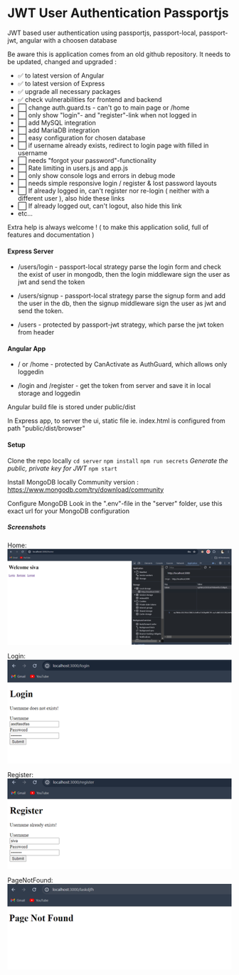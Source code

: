 # JWT User Authentication Passportjs
JWT based user authentication using passportjs, passport-local, passport-jwt, angular with a choosen database

Be aware this is application comes from an old github repository.
It needs to be updated, changed and upgraded :
- ✅ to latest version of Angular
- ✅ to latest version of Express
- ✅ upgrade all necessary packages
- ✅ check vulnerabilities for frontend and backend
- ⬜ change auth.guard.ts - can't go to main page or /home
- ⬜ only show "login"- and "register"-link when not logged in
- ⬜ add MySQL integration
- ⬜ add MariaDB integration
- ⬜ easy configuration for chosen database
- ⬜ if username already exists, redirect to login page with filled in username
- ⬜ needs "forgot your password"-functionality
- ⬜ Rate limiting in users.js and app.js
- ⬜ only show console logs and errors in debug mode
- ⬜ needs simple responsive login / register & lost password layouts
- ⬜ If already logged in, can't register nor re-login ( neither with a different user ), also hide these links
- ⬜ If already logged out, can't logout, also hide this link
- etc...

Extra help is always welcome ! ( to make this application solid, full of features and documentation )

#### Express Server

- /users/login - passport-local strategy parse the login form and check the exist of user in mongodb,  then the login middleware sign the user as jwt and send the token

- /users/signup - passport-local strategy parse the signup form and add the user in the db, then the signup middleware sign the user as jwt and send the token.

- /users - protected by passport-jwt strategy, which parse the jwt token from header


#### Angular App

- / or /home - protected by CanActivate as AuthGuard, which allows only loggedin

- /login and /register - get the token from server and save it in local storage and loggedin



Angular build file is stored under public/dist

In Express app, to server the ui, static file ie. index.html is configured from path "public/dist/browser"


#### Setup
Clone the repo locally
`cd server`
`npm install`
`npm run secrets` *Generate the public, private key for JWT*
`npm start`

Install MongoDB locally
Community version : https://www.mongodb.com/try/download/community

Configure MongoDB
Look in the ".env"-file in the "server" folder, use this exact url for your MongoDB configuration

##### Screenshots
Home:
![Home page](./screenshot/Home%20Page.png)

Login:
![Login Page](./screenshot/Login%20Page.png)

Register:
![Register](./screenshot/Register%20Page.png)

PageNotFound:
![PageNotFound](./screenshot/Page%20Not%20Found.png)
